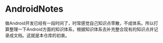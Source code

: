# AndroidNotes
做Android开发已经有一段时间了，时常感觉自己知识点零散，不成体系。所以打算整理一下Android方面的知识体系，根据知识体系去补充整合现有的知识点并记录成文档。这就是本仓库的初衷。

